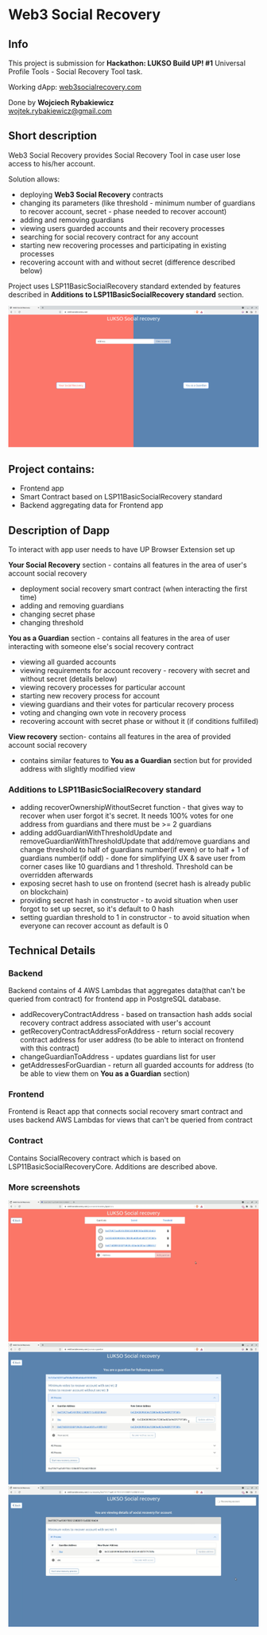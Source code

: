 # Web3 Social Recovery

## Info

This project is submission for **Hackathon: LUKSO Build UP! #1**  Universal Profile Tools - Social Recovery Tool task.

Working dApp:  [web3socialrecovery.com](https://www.web3socialrecovery.com/)

Done by **Wojciech Rybakiewicz** \
wojtek.rybakiewicz@gmail.com

## Short description

Web3 Social Recovery provides Social Recovery Tool in case user lose access to his/her account. 

Solution allows:
- deploying **Web3 Social Recovery** contracts
- changing its parameters (like threshold - minimum number of guardians to recover account, secret - phase needed to recover account)
- adding and removing guardians
- viewing users guarded accounts and their recovery processes
- searching for social recovery contract for any account
- starting new recovering processes and participating in existing processes
- recovering account with and without secret (difference described below)

Project uses LSP11BasicSocialRecovery standard extended by features described in **Additions to LSP11BasicSocialRecovery standard** section.

![](assets/screenshot.png?raw=true)

## Project contains:
- Frontend app
- Smart Contract based on LSP11BasicSocialRecovery standard
- Backend aggregating data for Frontend app

## Description of Dapp
To interact with app user needs to have UP Browser Extension set up 

**Your Social Recovery** section - contains all features in the area of user's account social recovery
- deployment social recovery smart contract (when interacting the first time)
- adding and removing guardians
- changing secret phase
- changing threshold

**You as a Guardian** section - contains all features in the area of user interacting with someone else's social recovery contract
- viewing all guarded accounts
- viewing requirements for account recovery - recovery with secret and without secret (details below)
- viewing recovery processes for particular account
- starting new recovery process for account
- viewing guardians and their votes for particular recovery process
- voting and changing own vote in recovery process
- recovering account with secret phase or without it (if conditions fulfilled)

**View recovery** section- contains all features in the area of provided account social recovery
- contains similar features to **You as a Guardian** section but for provided address with slightly modified view

### Additions to LSP11BasicSocialRecovery standard
- adding recoverOwnershipWithoutSecret function - that gives way to recover when user forgot it's secret. It needs 100% votes for one address from guardians and there must be >= 2 guardians 
- adding addGuardianWithThresholdUpdate and removeGuardianWithThresholdUpdate that add/remove guardians and change threshold to half of guardians number(if even) or to half + 1 of guardians number(if odd) - done for simplifying UX & save user from corner cases like 10 guardians and 1 threshold. Threshold can be overridden afterwards
- exposing secret hash to use on frontend (secret hash is already public on blockchain)
- providing secret hash in constructor - to avoid situation when user forgot to set up secret, so it's default to 0 hash
- setting guardian threshold to 1 in constructor - to avoid situation when everyone can recover account as default is 0

## Technical Details

### Backend
Backend contains of 4 AWS Lambdas that aggregates data(that can't be queried from contract) for frontend app in PostgreSQL database.
- addRecoveryContractAddress - based on transaction hash adds social recovery contract address associated with user's account
- getRecoveryContractAddressForAddress - return social recovery contract address for user address (to be able to interact on frontend with this contract)
- changeGuardianToAddress - updates guardians list for user
- getAddressesForGuardian - return all guarded accounts for address (to be able to view them on **You as a Guardian** section)

### Frontend
Frontend is React app that connects social recovery smart contract and uses backend AWS Lambdas for views that can't be queried from contract

### Contract
Contains SocialRecovery contract which is based on LSP11BasicSocialRecoveryCore. Additions are described above.

### More screenshots
![](assets/screen1.png?raw=true)
![](assets/screen2.png?raw=true)
![](assets/screen3.png?raw=true)
